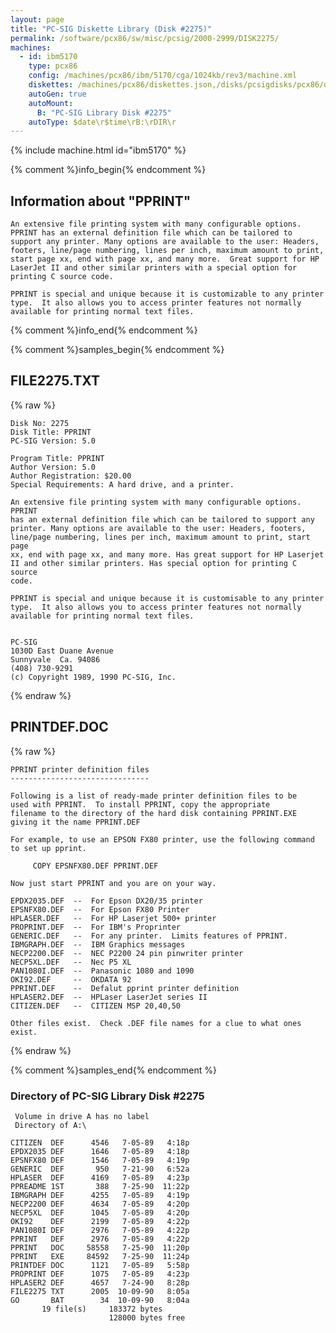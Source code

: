 ```yaml
---
layout: page
title: "PC-SIG Diskette Library (Disk #2275)"
permalink: /software/pcx86/sw/misc/pcsig/2000-2999/DISK2275/
machines:
  - id: ibm5170
    type: pcx86
    config: /machines/pcx86/ibm/5170/cga/1024kb/rev3/machine.xml
    diskettes: /machines/pcx86/diskettes.json,/disks/pcsigdisks/pcx86/diskettes.json
    autoGen: true
    autoMount:
      B: "PC-SIG Library Disk #2275"
    autoType: $date\r$time\rB:\rDIR\r
---
```


{% include machine.html id="ibm5170" %}

{% comment %}info_begin{% endcomment %}

## Information about "PPRINT"

    An extensive file printing system with many configurable options.
    PPRINT has an external definition file which can be tailored to
    support any printer. Many options are available to the user: Headers,
    footers, line/page numbering, lines per inch, maximum amount to print,
    start page xx, end with page xx, and many more.  Great support for HP
    LaserJet II and other similar printers with a special option for
    printing C source code.
    
    PPRINT is special and unique because it is customizable to any printer
    type.  It also allows you to access printer features not normally
    available for printing normal text files.
{% comment %}info_end{% endcomment %}

{% comment %}samples_begin{% endcomment %}

## FILE2275.TXT

{% raw %}
```
Disk No: 2275                                                           
Disk Title: PPRINT                                                      
PC-SIG Version: 5.0                                                     
                                                                        
Program Title: PPRINT                                                   
Author Version: 5.0                                                     
Author Registration: $20.00                                             
Special Requirements: A hard drive, and a printer.                      
                                                                        
An extensive file printing system with many configurable options. PPRINT
has an external definition file which can be tailored to support any    
printer. Many options are available to the user: Headers, footers,      
line/page numbering, lines per inch, maximum amount to print, start page
xx, end with page xx, and many more. Has great support for HP Laserjet  
II and other similar printers. Has special option for printing C source 
code.                                                                   
                                                                        
PPRINT is special and unique because it is customisable to any printer  
type.  It also allows you to access printer features not normally       
available for printing normal text files.                               
                                                                        
                                                                        
PC-SIG                                                                  
1030D East Duane Avenue                                                 
Sunnyvale  Ca. 94086                                                    
(408) 730-9291                                                          
(c) Copyright 1989, 1990 PC-SIG, Inc.                                         
```
{% endraw %}

## PRINTDEF.DOC

{% raw %}
```
PPRINT printer definition files
-------------------------------

Following is a list of ready-made printer definition files to be
used with PPRINT.  To install PPRINT, copy the appropriate
filename to the directory of the hard disk containing PPRINT.EXE
giving it the name PPRINT.DEF

For example, to use an EPSON FX80 printer, use the following command
to set up pprint.

     COPY EPSNFX80.DEF PPRINT.DEF

Now just start PPRINT and you are on your way.

EPDX2035.DEF  --  For Epson DX20/35 printer
EPSNFX80.DEF  --  For Epson FX80 Printer
HPLASER.DEF   --  For HP Laserjet 500+ printer
PROPRINT.DEF  --  For IBM's Proprinter
GENERIC.DEF   --  For any printer.  Limits features of PPRINT.
IBMGRAPH.DEF  --  IBM Graphics messages
NECP2200.DEF  --  NEC P2200 24 pin pinwriter printer
NECP5XL.DEF   --  Nec P5 XL
PAN1080I.DEF  --  Panasonic 1080 and 1090
OKI92.DEF     --  OKDATA 92
PPRINT.DEF    --  Defalut pprint printer definition
HPLASER2.DEF  --  HPLaser LaserJet series II
CITIZEN.DEF   --  CITIZEN MSP 20,40,50

Other files exist.  Check .DEF file names for a clue to what ones exist.
```
{% endraw %}

{% comment %}samples_end{% endcomment %}

### Directory of PC-SIG Library Disk #2275

     Volume in drive A has no label
     Directory of A:\

    CITIZEN  DEF      4546   7-05-89   4:18p
    EPDX2035 DEF      1646   7-05-89   4:18p
    EPSNFX80 DEF      1546   7-05-89   4:19p
    GENERIC  DEF       950   7-21-90   6:52a
    HPLASER  DEF      4169   7-05-89   4:23p
    PPREADME 1ST       388   7-25-90  11:22p
    IBMGRAPH DEF      4255   7-05-89   4:19p
    NECP2200 DEF      4634   7-05-89   4:20p
    NECP5XL  DEF      1045   7-05-89   4:20p
    OKI92    DEF      2199   7-05-89   4:22p
    PAN1080I DEF      2976   7-05-89   4:22p
    PPRINT   DEF      2976   7-05-89   4:22p
    PPRINT   DOC     58558   7-25-90  11:20p
    PPRINT   EXE     84592   7-25-90  11:24p
    PRINTDEF DOC      1121   7-05-89   5:58p
    PROPRINT DEF      1075   7-05-89   4:23p
    HPLASER2 DEF      4657   7-24-90   8:28p
    FILE2275 TXT      2005  10-09-90   8:05a
    GO       BAT        34  10-09-90   8:04a
           19 file(s)     183372 bytes
                          128000 bytes free
